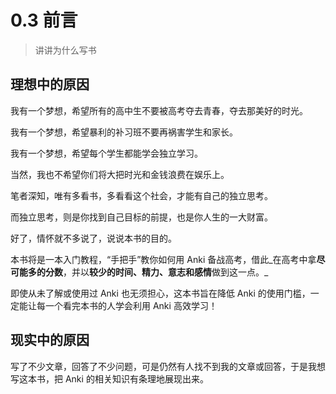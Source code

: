 # 0.3 前言

> 讲讲为什么写书

## 理想中的原因

我有一个梦想，希望所有的高中生不要被高考夺去青春，夺去那美好的时光。

我有一个梦想，希望暴利的补习班不要再祸害学生和家长。

我有一个梦想，希望每个学生都能学会独立学习。

当然，我也不希望你们将大把时光和金钱浪费在娱乐上。

笔者深知，唯有多看书，多看看这个社会，才能有自己的独立思考。

而独立思考，则是你找到自己目标的前提，也是你人生的一大财富。

好了，情怀就不多说了，说说本书的目的。

本书将是一本入门教程，“手把手”教你如何用 Anki 备战高考，借此_在高考中拿**尽可能多的分数**，并以**较少的时间、精力、意志和感情**做到这一点。_

即使从未了解或使用过 Anki 也无须担心，这本书旨在降低 Anki 的使用门槛，一定能让每一个看完本书的人学会利用 Anki 高效学习！

## 现实中的原因

写了不少文章，回答了不少问题，可是仍然有人找不到我的文章或回答，于是我想写这本书，把 Anki 的相关知识有条理地展现出来。

